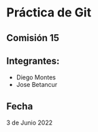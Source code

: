 # Práctica de Git 
## Comisión 15
## Integrantes:
- Diego Montes
- Jose Betancur
## Fecha
3 de Junio 2022
